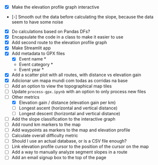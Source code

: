 - [x] Make the elevation profile graph interactive
- [-] Smooth out the data before calculating the slope, because the data seem to have some noise
- [x] Do calculations based on Pandas DFs?
- [x] Encapsulate the code in a class to make it easier to use
- [x] Add second route to the elevation profile graph
- [x] Make Streamlit app
- [x] Add metadata to GPX files
    - [x] Event name *
    - Event category *
    - Event year *
- [x] Add a scatter plot with all routes, with distance vs elevation gain
- [x] Adicionar um mapa mundi com todas as corridas na base
- [ ] Add an option to view the topographical map tiles
- [ ] Update `process-gpx.ipynb` with an option to only process new files
- [ ] Other metrics
    - [x] Elevation gain / distance (elevation gain per km)
    - [ ] Longest ascent (horizontal and vertical distance)
    - [ ] Longest descent (horizontal and vertical distance)
- [ ] Add the slope classification to the interactive graph
- [ ] Add round km markers to the map
- [ ] Add waypoints as markers to the map and elevation profile
- [ ] Calculate overall difficulty metric
- [ ] Should I use an actual database, or is a CSV file enough?
- [ ] Link elevation profile cursor to the position of the cursor on the map
- [ ] Add a way to manually analyze segment slopes in a route
- [ ] Add an email signup box to the top of the page
